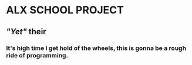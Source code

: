 # ALX SCHOOL PROJECT
## _"Yet"_ their
### It's high time I get hold of the wheels, this is gonna be a rough ride of programming.
